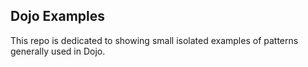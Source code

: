 ## Dojo Examples

This repo is dedicated to showing small isolated examples of patterns generally used in Dojo.